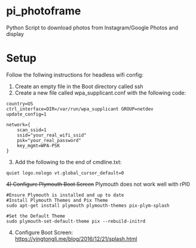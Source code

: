 # pi_photoframe
Python Script to download photos from Instagram/Google Photos and display

# Setup
Follow the follwing instructions for headless wifi config:
1) Create an empty file in the Boot directory called ssh
2) Create a new file called wpa_supplicant.conf with the following code:
```
country=US
ctrl_interface=DIR=/var/run/wpa_supplicant GROUP=netdev
update_config=1

network={
    scan_ssid=1
    ssid="your_real_wifi_ssid"
    psk="your_real_password"
    key_mgmt=WPA-PSK
}
```
3) Add the following to the end of cmdline.txt:
```
quiet logo.nologo vt.global_cursor_default=0
```
~~4) Configure Plymouth Boot Screen~~
Plymouth does not work well with rPI0
```
#Ensure Plymouth is installed and up to date
#Install Plymouth Themes and Pix Theme
sudo apt-get install plymouth plymouth-themes pix-plym-splash

#Set the Default Theme
sudo plymouth-set-default-theme pix --rebuild-initrd
```
4) Configure Boot Screen:
https://yingtongli.me/blog/2016/12/21/splash.html
